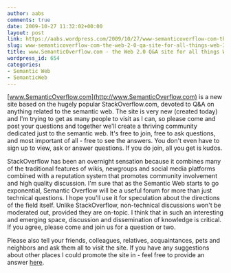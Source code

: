 ```yaml
---
author: aabs
comments: true
date: 2009-10-27 11:32:02+00:00
layout: post
link: https://aabs.wordpress.com/2009/10/27/www-semanticoverflow-com-the-web-2-0-qa-site-for-all-things-web-3-0/
slug: www-semanticoverflow-com-the-web-2-0-qa-site-for-all-things-web-3-0
title: www.SemanticOverflow.com - the Web 2.0 Q&A site for all things Web 3.0.
wordpress_id: 654
categories:
- Semantic Web
- SemanticWeb
---
```


[www.SemanticOverflow.com](http://www.SemanticOverflow.com) is a new site based on the hugely popular StackOverflow.com, devoted to Q&A on anything related to the semantic web. The site is very new (created today) and I'm trying to get as many people to visit as I can, so please come and post your questions and together we'll create a thriving community dedicated just to the semantic web. It's free to join, free to ask questions, and most important of all - free to see the answers. You don't even have to sign up to view, ask or answer questions. If you do join, all you get is kudos.







StackOverflow has been an overnight sensation because it combines many of the traditional features of wikis, newgroups and social media platforms combined with a reputation system that promotes community involvement and high quality discussion. I'm sure that as the Semantic Web starts to go exponential, Semantic Overflow will be a useful forum for more than just technical questions. I hope you'll use it for speculation about the directions of the field itself. Unlike StackOverflow, non-technical discussions won't be moderated out, provided they are on-topic. I think that in such an interesting and emerging space, discussion and dissemination of knowledge is critical. If you agree, please come and join us for a question or two.







Please also tell your friends, colleagues, relatives, acquaintances, pets and neighbors and ask them all to visit the site. If you have any suggestions about other places I could promote the site in - feel free to provide an answer [here](http://www.semanticoverflow.com/questions/1/where-can-i-learn-about-the-semantic-web).
